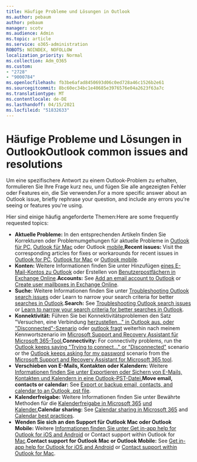 ```yaml
---
title: Häufige Probleme und Lösungen in Outlook
ms.author: pebaum
author: pebaum
manager: scotv
ms.audience: Admin
ms.topic: article
ms.service: o365-administration
ROBOTS: NOINDEX, NOFOLLOW
localization_priority: Normal
ms.collection: Adm_O365
ms.custom:
- "2728"
- "9000784"
ms.openlocfilehash: fb3be6afad8450693d06c0ed728a46c1526b2e61
ms.sourcegitcommit: 8bc60ec34bc1e40685e3976576e04a2623f63a7c
ms.translationtype: MT
ms.contentlocale: de-DE
ms.lasthandoff: 04/15/2021
ms.locfileid: "51832633"
---
```

# <a name="outlook-common-issues-and-resolutions"></a><span data-ttu-id="e76c4-102">Häufige Probleme und Lösungen in Outlook</span><span class="sxs-lookup"><span data-stu-id="e76c4-102">Outlook common issues and resolutions</span></span>

<span data-ttu-id="e76c4-103">Um eine spezifischere Antwort zu einem Outlook-Problem zu erhalten, formulieren Sie Ihre Frage kurz neu, und fügen Sie alle angezeigten Fehler oder Features ein, die Sie verwenden.</span><span class="sxs-lookup"><span data-stu-id="e76c4-103">For a more specific answer about an Outlook issue, briefly rephrase your question, and include any errors you're seeing or features you're using.</span></span>

<span data-ttu-id="e76c4-104">Hier sind einige häufig angeforderte Themen:</span><span class="sxs-lookup"><span data-stu-id="e76c4-104">Here are some frequently requested topics:</span></span>

- <span data-ttu-id="e76c4-105">**Aktuelle Probleme:**  In den entsprechenden Artikeln finden Sie Korrekturen oder Problemumgehungen für aktuelle Probleme in [Outlook für PC,](https://support.office.com/article/ecf61305-f84f-4e13-bb73-95a214ac1230) [Outlook für Mac](https://support.office.com/article/54afa5e3-db38-422a-9d94-3b55330ded8e) oder Outlook [mobile.](https://support.office.com/article/a264ef01-9c88-48fb-9285-7017e4f31f02)</span><span class="sxs-lookup"><span data-stu-id="e76c4-105">**Recent issues:**  Visit the corresponding articles for fixes or workarounds for recent issues in  [Outlook for PC](https://support.office.com/article/ecf61305-f84f-4e13-bb73-95a214ac1230),  [Outlook for Mac](https://support.office.com/article/54afa5e3-db38-422a-9d94-3b55330ded8e)  or  [Outlook mobile](https://support.office.com/article/a264ef01-9c88-48fb-9285-7017e4f31f02).</span></span>
- <span data-ttu-id="e76c4-106">**Konten:**  Weitere Informationen finden Sie unter Hinzufügen  [eines E-Mail-Kontos zu Outlook](https://support.office.com/article/6e27792a-9267-4aa4-8bb6-c84ef146101b)  oder Erstellen von  [Benutzerpostfächern in Exchange Online](https://docs.microsoft.com/Exchange/recipients-in-exchange-online/create-user-mailboxes).</span><span class="sxs-lookup"><span data-stu-id="e76c4-106">**Accounts:**  See  [Add an email account to Outlook](https://support.office.com/article/6e27792a-9267-4aa4-8bb6-c84ef146101b)  or  [Create user mailboxes in Exchange Online](https://docs.microsoft.com/Exchange/recipients-in-exchange-online/create-user-mailboxes).</span></span>
- <span data-ttu-id="e76c4-107">**Suche:**  Weitere Informationen finden Sie unter  [Troubleshooting Outlook search issues](https://support.office.com/article/2556b11f-f4d8-46be-b0a7-de33a3f4f066)  oder Learn to narrow your search criteria for better  [searches in Outlook](https://support.office.com/article/D824D1E9-A255-4C8A-8553-276FB895A8DA).</span><span class="sxs-lookup"><span data-stu-id="e76c4-107">**Search:**  See  [Troubleshooting Outlook search issues](https://support.office.com/article/2556b11f-f4d8-46be-b0a7-de33a3f4f066)  or  [Learn to narrow your search criteria for better searches in Outlook](https://support.office.com/article/D824D1E9-A255-4C8A-8553-276FB895A8DA).</span></span>
- <span data-ttu-id="e76c4-108">**Konnektivität:**  Führen Sie bei Konnektivitätsproblemen den Satz "Versuchen, eine Verbindung [herzustellen..." in Outlook aus. oder "Disconnected"-Szenario](https://aka.ms/SaRA-OutlookDisconnect) oder [outlook fragt](https://aka.ms/SaRA-OutlookPwdPrompt) weiterhin nach meinem Kennwortszenario im [Microsoft Support and Recovery Assistant für Microsoft 365-Tool.](https://diagnostics.outlook.com/#/)</span><span class="sxs-lookup"><span data-stu-id="e76c4-108">**Connectivity:**  For connectivity problems, run the  [Outlook keeps saying "Trying to connect…" or "Disconnected"](https://aka.ms/SaRA-OutlookDisconnect)  scenario or the  [Outlook keeps asking for my password](https://aka.ms/SaRA-OutlookPwdPrompt)  scenario from the  [Microsoft Support and Recovery Assistant for Microsoft 365 tool](https://diagnostics.outlook.com/#/).</span></span>
- <span data-ttu-id="e76c4-109">**Verschieben von E-Mails, Kontakten oder Kalendern:**  Weitere [Informationen finden Sie unter Exportieren oder Sichern von E-Mails, Kontakten und Kalendern in eine Outlook-PST-Datei.](https://support.office.com/article/14252b52-3075-4e9b-be4e-ff9ef1068f91)</span><span class="sxs-lookup"><span data-stu-id="e76c4-109">**Move email, contacts or calendar:**  See  [Export or backup email, contacts, and calendar to an Outlook .pst file](https://support.office.com/article/14252b52-3075-4e9b-be4e-ff9ef1068f91).</span></span>
- <span data-ttu-id="e76c4-110">**Kalenderfreigabe:**  Weitere Informationen finden Sie unter Bewährte Methoden für die [Kalenderfreigabe in Microsoft 365](https://support.office.com/article/b576ecc3-0945-4d75-85f1-5efafb8a37b4) [und Kalender.](https://support.office.com/article/D93F72D3-2361-4E0D-8D6A-5C4939C17F39)</span><span class="sxs-lookup"><span data-stu-id="e76c4-110">**Calendar sharing:**  See  [Calendar sharing in Microsoft 365](https://support.office.com/article/b576ecc3-0945-4d75-85f1-5efafb8a37b4)  and  [Calendar best practices](https://support.office.com/article/D93F72D3-2361-4E0D-8D6A-5C4939C17F39).</span></span>
- <span data-ttu-id="e76c4-111">**Wenden Sie sich an den Support für Outlook Mac oder Outlook Mobile:**  Weitere  [Informationen finden Sie unter Get in-app help for Outlook for iOS and Android](https://support.office.com/article/218a22d1-9fa5-4889-b689-de1c63493243)  or Contact support within Outlook for  [Mac](https://support.office.com/article/d0410177-8e65-4487-93f7-206a3a3d71a8).</span><span class="sxs-lookup"><span data-stu-id="e76c4-111">**Contact support for Outlook Mac or Outlook Mobile:**  See  [Get in-app help for Outlook for iOS and Android](https://support.office.com/article/218a22d1-9fa5-4889-b689-de1c63493243)  or  [Contact support within Outlook for Mac](https://support.office.com/article/d0410177-8e65-4487-93f7-206a3a3d71a8).</span></span>
